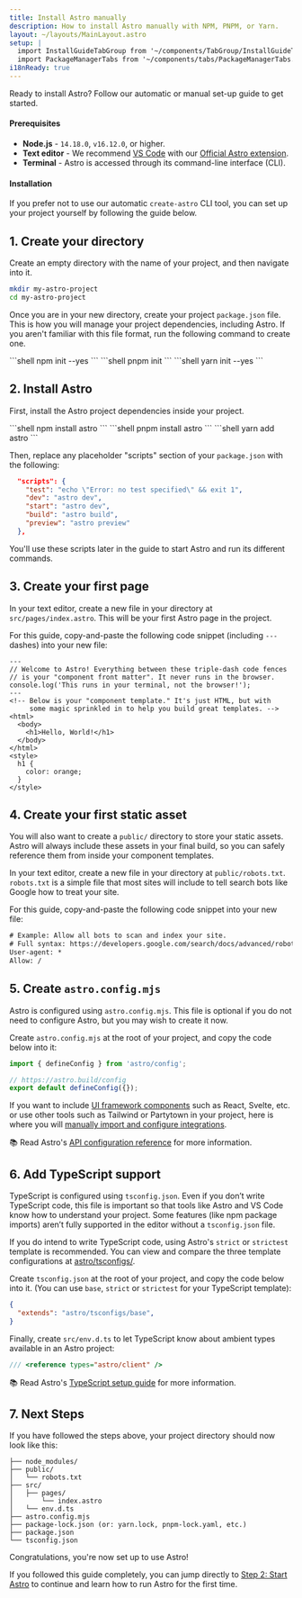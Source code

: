 ```yaml
---
title: Install Astro manually
description: How to install Astro manually with NPM, PNPM, or Yarn.
layout: ~/layouts/MainLayout.astro
setup: |
  import InstallGuideTabGroup from '~/components/TabGroup/InstallGuideTabGroup.astro';
  import PackageManagerTabs from '~/components/tabs/PackageManagerTabs.astro'
i18nReady: true
---
```

Ready to install Astro? Follow our automatic or manual set-up guide to get started.

#### Prerequisites

- **Node.js** - `14.18.0`, `v16.12.0`, or higher.
- **Text editor** - We recommend [VS Code](https://code.visualstudio.com/) with our [Official Astro extension](https://marketplace.visualstudio.com/items?itemName=astro-build.astro-vscode).
- **Terminal** - Astro is accessed through its command-line interface (CLI).

<InstallGuideTabGroup />

#### Installation

If you prefer not to use our automatic `create-astro` CLI tool, you can set up your project yourself by following the guide below.

## 1. Create your directory

Create an empty directory with the name of your project, and then navigate into it.

```bash
mkdir my-astro-project
cd my-astro-project
```

Once you are in your new directory, create your project `package.json` file. This is how you will manage your project dependencies, including Astro. If you aren't familiar with this file format, run the following command to create one.

<PackageManagerTabs>
  <Fragment slot="npm">
  ```shell
  npm init --yes
  ```
  </Fragment>
  <Fragment slot="pnpm">
  ```shell
  pnpm init 
  ```
  </Fragment>
  <Fragment slot="yarn">
  ```shell
  yarn init --yes
  ```
  </Fragment>
</PackageManagerTabs>



## 2. Install Astro

First, install the Astro project dependencies inside your project.

<PackageManagerTabs>
  <Fragment slot="npm">
  ```shell
  npm install astro
  ```
  </Fragment>
  <Fragment slot="pnpm">
  ```shell
  pnpm install astro 
  ```
  </Fragment>
  <Fragment slot="yarn">
  ```shell
  yarn add astro
  ```
  </Fragment>
</PackageManagerTabs>

Then, replace any placeholder "scripts" section of your `package.json` with the following:

```json title="package.json" del={2} ins={3-6}
  "scripts": {
    "test": "echo \"Error: no test specified\" && exit 1",
    "dev": "astro dev",
    "start": "astro dev",
    "build": "astro build",
    "preview": "astro preview"
  },
```

You'll use these scripts later in the guide to start Astro and run its different commands.

## 3. Create your first page

In your text editor, create a new file in your directory at `src/pages/index.astro`. This will be your first Astro page in the project.

For this guide, copy-and-paste the following code snippet (including `---` dashes) into your new file:

```astro title="src/pages/index.astro"
---
// Welcome to Astro! Everything between these triple-dash code fences
// is your "component front matter". It never runs in the browser.
console.log('This runs in your terminal, not the browser!');
---
<!-- Below is your "component template." It's just HTML, but with
     some magic sprinkled in to help you build great templates. -->
<html>
  <body>
    <h1>Hello, World!</h1>
  </body>
</html>
<style>
  h1 {
    color: orange;
  }
</style>
```

## 4. Create your first static asset

You will also want to create a `public/` directory to store your static assets. Astro will always include these assets in your final build, so you can safely reference them from inside your component templates.

In your text editor, create a new file in your directory at `public/robots.txt`. `robots.txt` is a simple file that most sites will include to tell search bots like Google how to treat your site.

For this guide, copy-and-paste the following code snippet into your new file:

```diff title="public/robots.txt"
# Example: Allow all bots to scan and index your site.
# Full syntax: https://developers.google.com/search/docs/advanced/robots/create-robots-txt
User-agent: *
Allow: /
```

## 5. Create `astro.config.mjs`

Astro is configured using `astro.config.mjs`. This file is optional if you do not need to configure Astro, but you may wish to create it now.

Create `astro.config.mjs` at the root of your project, and copy the code below into it:

```js title="astro.config.mjs"
import { defineConfig } from 'astro/config';

// https://astro.build/config
export default defineConfig({});
```

If you want to include [UI framework components](/en/core-concepts/framework-components/) such as React, Svelte, etc. or use other tools such as Tailwind or Partytown in your project, here is where you will [manually import and configure integrations](/en/guides/integrations-guide/).

📚 Read Astro's [API configuration reference](/en/reference/configuration-reference/) for more information.

## 6. Add TypeScript support

TypeScript is configured using `tsconfig.json`. Even if you don’t write TypeScript code, this file is important so that tools like Astro and VS Code know how to understand your project. Some features (like npm package imports) aren’t fully supported in the editor without a `tsconfig.json` file. 

If you do intend to write TypeScript code, using Astro's `strict` or `strictest` template is recommended. You can view and compare the three template configurations at [astro/tsconfigs/](https://github.com/withastro/astro/blob/main/packages/astro/tsconfigs/).

Create `tsconfig.json` at the root of your project, and copy the code below into it. (You can use `base`, `strict` or `strictest` for your TypeScript template):

```json title="tsconfig.json" "base"
{
  "extends": "astro/tsconfigs/base",
}
```

Finally, create `src/env.d.ts` to let TypeScript know about ambient types available in an Astro project:

```ts title="src/env.d.ts"
/// <reference types="astro/client" />
```

📚 Read Astro's [TypeScript setup guide](/en/guides/typescript/#setup) for more information.

## 7. Next Steps

If you have followed the steps above, your project directory should now look like this:

```
├── node_modules/
├── public/
│   └── robots.txt
├── src/
│   ├── pages/
│       └── index.astro
│   └── env.d.ts
├── astro.config.mjs
├── package-lock.json (or: yarn.lock, pnpm-lock.yaml, etc.)
├── package.json
└── tsconfig.json
```

Congratulations, you're now set up to use Astro!

If you followed this guide completely, you can jump directly to [Step 2: Start Astro](/en/install/auto/#2-start-astro-) to continue and learn how to run Astro for the first time.

